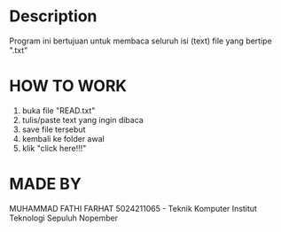 # Description
Program ini bertujuan untuk membaca seluruh isi (text) file yang bertipe ".txt"

# HOW TO WORK
1. buka file "READ.txt"
2. tulis/paste text yang ingin dibaca
3. save file tersebut
4. kembali ke folder awal
5. klik "click here!!!"

# MADE BY
  MUHAMMAD FATHI FARHAT
  5024211065 - Teknik Komputer
  Institut Teknologi Sepuluh Nopember
